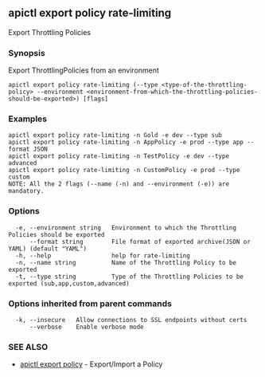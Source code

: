 ## apictl export policy rate-limiting

Export Throttling Policies

### Synopsis

Export ThrottlingPolicies from an environment

```
apictl export policy rate-limiting (--type <type-of-the-throttling-policy> --environment <environment-from-which-the-throttling-policies-should-be-exported>) [flags]
```

### Examples

```
apictl export policy rate-limiting -n Gold -e dev --type sub 
apictl export policy rate-limiting -n AppPolicy -e prod --type app --format JSON
apictl export policy rate-limiting -n TestPolicy -e dev --type advanced 
apictl export policy rate-limiting -n CustomPolicy -e prod --type custom 
NOTE: All the 2 flags (--name (-n) and --environment (-e)) are mandatory.
```

### Options

```
  -e, --environment string   Environment to which the Throttling Policies should be exported
      --format string        File format of exported archive(JSON or YAML) (default "YAML")
  -h, --help                 help for rate-limiting
  -n, --name string          Name of the Throttling Policy to be exported
  -t, --type string          Type of the Throttling Policies to be exported (sub,app,custom,advanced)
```

### Options inherited from parent commands

```
  -k, --insecure   Allow connections to SSL endpoints without certs
      --verbose    Enable verbose mode
```

### SEE ALSO

* [apictl export policy](apictl_export_policy.md)	 - Export/Import a Policy

